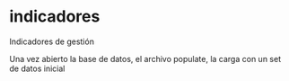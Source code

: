 # indicadores
Indicadores de gestión

Una vez abierto la base de datos, el archivo populate, la carga
con un set de datos inicial
